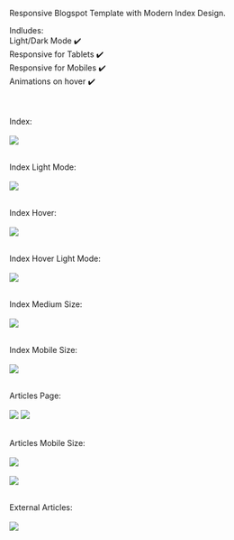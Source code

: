 Responsive Blogspot Template with Modern Index Design.

Indludes:<br/>
  Light/Dark Mode ✔️ <br/>
  Responsive for Tablets ✔️<br/>
  Responsive for Mobiles ✔️ <br/>
  Animations on hover ✔️<br/>
  
  <br/><br/>
Index:<br/><br/>
![](previewImages/1st.png)<br/><br/>

Index Light Mode:<br/><br/>
![](previewImages/2nd.png)<br/><br/>

Index Hover:<br/><br/>
![](previewImages/3rd.png)<br/><br/>

Index Hover Light Mode:<br/><br/>
![](previewImages/4th.png)<br/><br/>

Index Medium Size:<br/><br/>
![](previewImages/5th.png)<br/><br/>

Index Mobile Size:<br/><br/>
![](previewImages/6th.png)<br/><br/>

Articles Page:<br/><br/>
![](previewImages/7th.png)
![](previewImages/8th.png)<br/><br/>

Articles Mobile Size:<br/><br/>
![](previewImages/10th.png)<br/><br/>
![](previewImages/11th.png)<br/><br/>

External Articles:<br/><br/>
![](previewImages/9th.png)<br/><br/>


